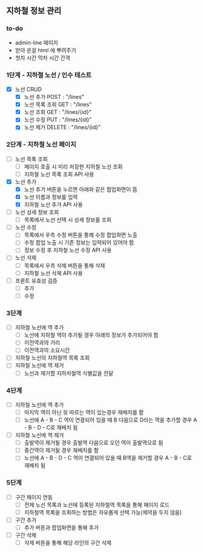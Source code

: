 ## 지하철 정보 관리

### to-do
- admin-line 페이지
- 받아 온걸 html 에 뿌려주기
- 첫차 시간 막차 시간 간격

### 1단계 - 지하철 노선 / 인수 테스트
- [x] 노선 CRUD
    - [x] 노선 추가 POST : "/lines"
    - [x] 노선 목록 조회 GET : "/lines"
    - [x] 노선 조회 GET : "/lines/{id}"
    - [x] 노선 수정 PUT : "/lines/{id}"
    - [x] 노선 제거 DELETE : "/lines/{id}"

### 2단계 - 지하철 노선 페이지
- [ ] 노선 목록 조회
    - [ ] 페이지 호출 시 미리 저장한 지하철 노선 조회
    - [ ] 지하철 노선 목록 조회 API 사용
- [x] 노선 추가
    - [x] 노선 추가 버튼을 누르면 아래와 같은 팝업화면이 뜸
    - [x] 노선 이름과 정보를 입력
    - [x] 지하철 노선 추가 API 사용
- [ ] 노선 상세 정보 조회
    - [ ] 목록에서 노선 선택 시 상세 정보를 조회
- [ ] 노선 수정
    - [ ] 목록에서 우측 수정 버튼을 통해 수정 팝업화면 노출
    - [ ] 수정 팝업 노출 시 기존 정보는 입력되어 있어야 함
    - [ ] 정보 수정 후 지하철 노선 수정 API 사용
- [ ] 노선 삭제
    - [ ] 목록에서 우측 삭제 버튼을 통해 삭제
    - [ ] 지하철 노선 삭제 API 사용
- [ ] 프론트 유효성 검증
    -  [ ] 추가
    -  [ ] 수정

### 3단계
- [ ] 지하철 노선에 역 추가
    - [ ] 노선에 지하철 역이 추가될 경우 아래의 정보가 추가되어야 함
    - [ ] 이전역과의 거리
    - [ ] 이전역과의 소요시간
- [ ] 지하철 노선의 지하철역 목록 조회
- [ ] 지하철 노선에 역 제거
    - [ ] 노선과 제거할 지하차철역 식별값을 전달

### 4단계
- [ ] 지하철 노선에 역 추가
    - [ ] 마지막 역이 아닌 뒷 따르는 역이 있는경우 재배치를 함
    - [ ] 노선에 A - B - C 역이 연결되어 있을 때 B 다음으로 D라는 역을 추가할 경우 A - B - D - C로 재배치 됨
- [ ] 지하철 노선에 역 제거
    - [ ] 출발역이 제거될 경우 출발역 다음으로 오던 역이 출발역으로 됨
    - [ ] 중간역이 제거될 경우 재배치를 함
    - [ ] 노선에 A - B - D - C 역이 연결되어 있을 때 B역을 제거할 경우 A - B - C로 재배치 됨

### 5단계
- [ ] 구간 페이지 연동
    - [ ] 전체 노선 목록과 노선에 등록된 지하철역 목록을 통해 페이지 로드
    - [ ] 지하철역 목록을 조회하는 방법은 자유롭게 선택 가능(제약을 두지 않음)
- [ ] 구간 추가
    - [ ] 추가 버튼과 팝업화면을 통해 추가
- [ ] 구간 삭제
    - [ ] 삭제 버튼을 통해 해당 라인의 구간 삭제 